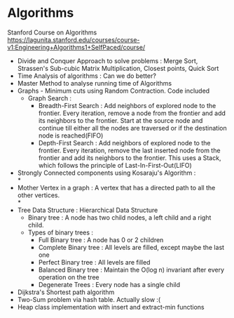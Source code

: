 # Algorithms
Stanford Course on Algorithms
https://lagunita.stanford.edu/courses/course-v1:Engineering+Algorithms1+SelfPaced/course/

* Divide and Conquer Approach to solve problems : Merge Sort, Strassen's Sub-cubic Matrix Multiplication, Closest points, Quick Sort
* Time Analysis of algorithms : Can we do better?
* Master Method to analyse running time of Algorithms
* Graphs - Minimum cuts using Random Contraction. Code included
  * Graph Search : <br>
    * Breadth-First Search : Add neighbors of explored node to the frontier. Every iteration, remove a node from the frontier and add its neighbors to the frontier. Start at the source node and continue till either all the nodes are traversed or if the destination node is reached(FIFO)
    * Depth-First Search : Add neighbors of explored node to the frontier. Every iteration, remove the last inserted node from the frontier and add its neighbors to the frontier. This uses a Stack, which follows the principle of Last-In-First-Out(LIFO)
* Strongly Connected components using Kosaraju's Algorithm : <br>
  * 
* Mother Vertex in a graph : A vertex that has a directed path to all the other vertices. <br>
  * 
* Tree Data Structure : Hierarchical Data Structure
  * Binary tree : A node has two child nodes, a left child and a right child.
  * Types of binary trees : 
    * Full Binary tree : A node has 0 or 2 children
    * Complete Binary tree : All levels are filled, except maybe the last one
    * Perfect Binary tree : All levels are filled
    * Balanced Binary tree : Maintain the O(log n) invariant after every operation on the tree
    * Degenerate Trees : Every node has a single child
* Dijkstra's Shortest path algorithm
* Two-Sum problem via hash table. Actually slow :(
* Heap class implementation with insert and extract-min functions


